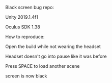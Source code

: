 Black screen bug repo:

Unity 2019.1.4f1

Oculus SDK 1.38


How to reproduce:

Open the build while not wearing the headset

Headset doesn't go into pause like it was before 

Press SPACE to load another scene

screen is now black



